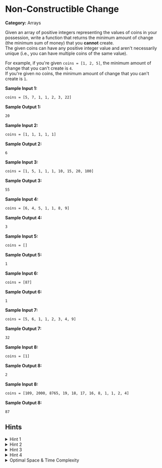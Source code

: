 # Non-Constructible Change

**Category:** Arrays

Given an array of positive integers representing the values of coins in your possession, write a function that returns the minimum amount of change (the minimum sum of money) that you **cannot** create.\
The given coins can have any positive integer value and aren't necessarily unique (i.e., you can have multiple coins of the same value).

For example, if you're given `coins = [1, 2, 5]`, the minimum amount of change that you can't create is `4`.\
If you're given no coins, the minimum amount of change that you can't create is `1`.

**Sample Input 1:**

```txt
coins = [5, 7, 1, 1, 2, 3, 22]
```

**Sample Output 1:**

```txt
20
```

**Sample Input 2:**

```txt
coins = [1, 1, 1, 1, 1]
```

**Sample Output 2:**

```txt
6
```

**Sample Input 3:**

```txt
coins = [1, 5, 1, 1, 1, 10, 15, 20, 100]
```

**Sample Output 3:**

```txt
55
```

**Sample Input 4:**

```txt
coins = [6, 4, 5, 1, 1, 8, 9]
```

**Sample Output 4:**

```txt
3
```

**Sample Input 5:**

```txt
coins = []
```

**Sample Output 5:**

```txt
1
```

**Sample Input 6:**

```txt
coins = [87]
```

**Sample Output 6:**

```txt
1
```

**Sample Input 7:**

```txt
coins = [5, 6, 1, 1, 2, 3, 4, 9]
```

**Sample Output 7:**

```txt
32
```

**Sample Input 8:**

```txt
coins = [1]
```

**Sample Output 8:**

```txt
2
```

**Sample Input 8:**

```txt
coins = [109, 2000, 8765, 19, 18, 17, 16, 8, 1, 1, 2, 4]
```

**Sample Output 8:**

```txt
87
```

## Hints

<details>
<summary>Hint 1</summary>
One approach to solve this problem is to attempt to create every single amount of change, starting at 1 and going up until you eventually can't create an amount.<br>
While this approach works, there is a better one.
</details>

<details>
<summary>Hint 2</summary>
Start by sorting the input array.<br>
Since you're trying to find the minimum amount of change that you can't create, it makes sense to consider the smallest coins first.
</details>

<details>
<summary>Hint 3</summary>

To understand the trick to this problem, consider the following example: `coins = [1, 2, 4]`.\
With this set of coins, we can create 1, 2, 3, 4, 5, 6, 7 cents worth of change. Now, if we were to add a coin of value 9 to this set, we would not be able to create 8 cents.\
However, if we were to add a coin of value 7, we would be able to create 8 cents, and we would also be able to create all values of change from 1 to 15.\
Why is this the case?
</details>

<details>
<summary>Hint 4</summary>

Create a variable to store the amount of change that you can currently create up to.\
Sort all of your coins, and loop through them in ascending order.\
At every iteration, compare the current coin to the amount of change that you can currently create up to.\
Here are the two scenarios that you'll encounter:

- The coin value is greater than the amount of change that you can currently create plus 1.
- The coin value is smaller than or equal to the amount of change that you can currently create plus 1.

In the first scenario, you simply return the current amount of change that you can create plus 1, because you can't create that amount of change.\
In the second scenario, you add the value of the coin to the amount of change that you can currently create up to, and you continue iterating through the coins.

The reason for this is that, if you're in the second scenario, you can create all of the values of change that you can currently create plus the value of the coin that you just considered.\
If you're given coins `[1, 2]`, then you can make `1, 2, 3` cents.\
So if you add a coin of value `4`, then you can make `4 + 1` cents, `4 + 2` cents, and `4 + 3` cents.\
Thus, you can make up to 7 cents.
</details>

<details>
<summary>Optimal Space & Time Complexity</summary>
O(n log n) time | O(1) space - where n is the number of coins
</details>
